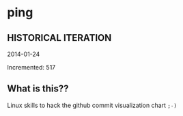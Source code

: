 # ping

## HISTORICAL ITERATION
2014-01-24

Incremented: 517

## What is this?? 
Linux skills to hack the github commit visualization chart `;-)`
